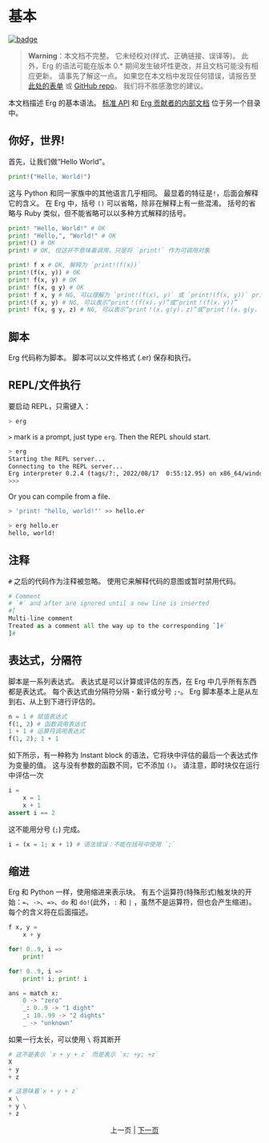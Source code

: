 # 基本

[![badge](https://img.shields.io/endpoint.svg?url=https%3A%2F%2Fgezf7g7pd5.execute-api.ap-northeast-1.amazonaws.com%2Fdefault%2Fsource_up_to_date%3Fowner%3Derg-lang%26repos%3Derg%26ref%3Dmain%26path%3Ddoc/EN/syntax/00_basic.md%26commit_hash%3D51de3c9d5a9074241f55c043b9951b384836b258)](https://gezf7g7pd5.execute-api.ap-northeast-1.amazonaws.com/default/source_up_to_date?owner=erg-lang&repos=erg&ref=main&path=doc/EN/syntax/00_basic.md&commit_hash=51de3c9d5a9074241f55c043b9951b384836b258)

> __Warning__：本文档不完整。 它未经校对(样式、正确链接、误译等)。 此外，Erg 的语法可能在版本 0.* 期间发生破坏性更改，并且文档可能没有相应更新。 请事先了解这一点。
> 如果您在本文档中发现任何错误，请报告至 [此处的表单](https://forms.gle/HtLYRfYzWCAaeTGb6) 或 [GitHub repo](https://github.com/mtshiba/TheErgBook/issues/new )。 我们将不胜感激您的建议。

本文档描述 Erg 的基本语法。 [标准 API](./API/index.md) 和 [Erg 贡献者的内部文档](./dev_guide/index.md) 位于另一个目录中。

## 你好，世界&excl;

首先，让我们做“Hello World”。

```python
print!("Hello, World!")
```

这与 Python 和同一家族中的其他语言几乎相同。 最显着的特征是`!`，后面会解释它的含义。
在 Erg 中，括号 `()` 可以省略，除非在解释上有一些混淆。
括号的省略与 Ruby 类似，但不能省略可以以多种方式解释的括号。

```python
print! "Hello, World!" # OK
print! "Hello,", "World!" # OK
print!() # OK
print! # OK, 但这并不意味着调用，只是将 `print!` 作为可调用对象

print! f x # OK, 解释为 `print!(f(x))`
print!(f(x, y)) # OK
print! f(x, y) # OK
print! f(x, g y) # OK
print! f x, y # NG, 可以理解为 `print!(f(x), y)` 或 `print!(f(x, y))` print!
print!(f x, y) # NG, 可以表示“print！(f(x)，y)”或“print！(f(x，y))”
print! f(x, g y, z) # NG, 可以表示“print！(x，g(y)，z)”或“print！(x，g(y，z))”
```

## 脚本

Erg 代码称为脚本。 脚本可以以文件格式 (.er) 保存和执行。

## REPL/文件执行

要启动 REPL，只需键入：

```sh
> erg
```

`>` mark is a prompt, just type `erg`.
Then the REPL should start.

```sh
> erg
Starting the REPL server...
Connecting to the REPL server...
Erg interpreter 0.2.4 (tags/?:, 2022/08/17  0:55:12.95) on x86_64/windows
>>>
```

Or you can compile from a file.

```sh
> 'print! "hello, world!"' >> hello.er

> erg hello.er
hello, world!
```

## 注释

`#` 之后的代码作为注释被忽略。 使用它来解释代码的意图或暂时禁用代码。

```python
# Comment
# `#` and after are ignored until a new line is inserted
#[
Multi-line comment
Treated as a comment all the way up to the corresponding `]#`
]#
```

## 表达式，分隔符

脚本是一系列表达式。 表达式是可以计算或评估的东西，在 Erg 中几乎所有东西都是表达式。
每个表达式由分隔符分隔 - 新行或分号 `;`-。
Erg 脚本基本上是从左到右、从上到下进行评估的。

```python
n = 1 # 赋值表达式
f(1, 2) # 函数调用表达式
1 + 1 # 运算符调用表达式
f(1, 2); 1 + 1
```

如下所示，有一种称为 Instant block 的语法，它将块中评估的最后一个表达式作为变量的值。
这与没有参数的函数不同，它不添加 `()`。 请注意，即时块仅在运行中评估一次

```python
i =
    x = 1
    x + 1
assert i == 2
```

这不能用分号 (`;`) 完成。

```python
i = (x = 1; x + 1) # 语法错误：不能在括号中使用 `;`
```

## 缩进

Erg 和 Python 一样，使用缩进来表示块。 有五个运算符(特殊形式)触发块的开始：`=`、`->`、`=>`、`do` 和 `do!`(此外，`:` 和 `|` ，虽然不是运算符，但也会产生缩进)。 每个的含义将在后面描述。

```python
f x, y =
    x + y

for! 0..9, i =>
    print!

for! 0..9, i =>
    print! i; print! i

ans = match x:
    0 -> "zero"
    _: 0..9 -> "1 dight"
    _: 10..99 -> "2 dights"
    _ -> "unknown"
```

如果一行太长，可以使用 `\` 将其断开

```python
# 这不是表示 `x + y + z` 而是表示 `x; +y; +z`
X
+ y
+ z

# 这意味着`x + y + z`
x \
+ y \
+ z
```

<p align='center'>
    上一页 | <a href='./01_literal.md'>下一页</a>
</p>
